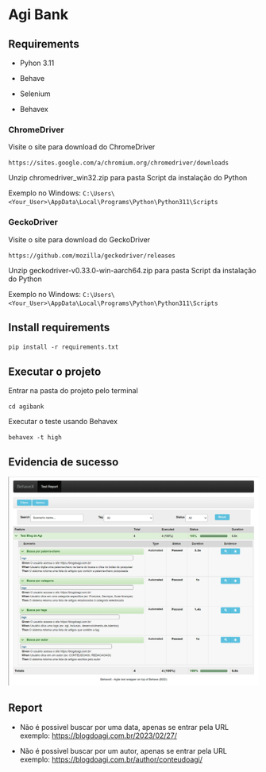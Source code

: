 # Agi Bank

## Requirements

- Pyhon 3.11

- Behave

- Selenium

- Behavex

### ChromeDriver

Visite o site para download do ChromeDriver

`https://sites.google.com/a/chromium.org/chromedriver/downloads`

Unzip chromedriver_win32.zip para pasta Script da instalação do Python

Exemplo no Windows: `C:\Users\<Your_User>\AppData\Local\Programs\Python\Python311\Scripts`

### GeckoDriver

Visite o site para download do GeckoDriver

`https://github.com/mozilla/geckodriver/releases`

Unzip geckodriver-v0.33.0-win-aarch64.zip para pasta Script da instalação do Python

Exemplo no Windows: `C:\Users\<Your_User>\AppData\Local\Programs\Python\Python311\Scripts`

## Install requirements
`pip install -r requirements.txt`

## Executar o projeto

Entrar na pasta do projeto pelo terminal

`cd agibank`

Executar o teste usando Behavex

`behavex -t high`

## Evidencia de sucesso

![Screenshot](./results/success_behavex.png)

## Report

- Não é possivel buscar por uma data, apenas se entrar pela URL exemplo: https://blogdoagi.com.br/2023/02/27/

- Não é possivel buscar por um autor, apenas se entrar pela URL exemplo: https://blogdoagi.com.br/author/conteudoagi/